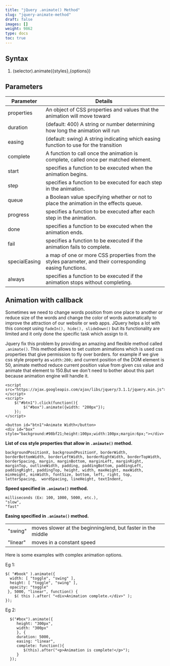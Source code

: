 ```yaml
---
title: "jQuery .animate() Method"
slug: "jquery-animate-method"
draft: false
images: []
weight: 9862
type: docs
toc: true
---
```


## Syntax
 1. (selector).animate({styles},{options})



## Parameters
| Parameter| Details|
| ------ | ------ |
|properties| An object of CSS properties and values that the animation will move toward|
|duration |(default: 400) A string or number determining how long the animation will run|
|easing |(default: swing) A string indicating which easing function to use for the transition|
|complete| A function to call once the animation is complete, called once per matched element.|
|start| specifies a function to be executed when the animation begins.|
|step| specifies a function to be executed for each step in the animation.|
|queue| a Boolean value specifying whether or not to place the animation in the effects queue.|
|progress| specifies a function to be executed after each step in the animation.|
|done| specifies a function to be executed when the animation ends.|
|fail| specifies a function to be executed if the animation fails to complete.|
|specialEasing| a map of one or more CSS properties from the styles parameter, and their corresponding easing functions.|
|always| specifies a function to be executed if the animation stops without completing.|

## Animation with callback
Sometimes we need to change words position from one place to another or reduce size of the words and change the color of words automatically to improve the attraction of our website or web apps. JQuery helps a lot with this concept using `fadeIn(), hide(), slideDown()` but its functionality are limited and it only done the specific task which assign to it. 

Jquery fix this problem by providing an amazing and flexible method called `.animate()`. This method allows to set custom animations which is used css properties that give permission to fly over borders. for example if we give css style property as `width:200;` and current position of the DOM element is 50, animate method reduce current position value from given css value and animate that element to 150.But we don't need to bother about this part because animation engine will handle it.

    <script src="https://ajax.googleapis.com/ajax/libs/jquery/3.1.1/jquery.min.js"></script>
    <script>
        $("#btn1").click(function(){
            $("#box").animate({width: "200px"});
        });
    </script>

    <button id="btn1">Animate Width</button>
    <div id="box" style="background:#98bf21;height:100px;width:100px;margin:6px;"></div>


**List of css style properties that allow in `.animate()` method.**

    backgroundPositionX, backgroundPositionY, borderWidth, borderBottomWidth, borderLeftWidth, borderRightWidth, borderTopWidth, borderSpacing, margin, marginBottom, marginLeft, marginRight, marginTop, outlineWidth, padding, paddingBottom, paddingLeft, paddingRight, paddingTop, height, width, maxHeight, maxWidth, minHeight, minWidth, fontSize, bottom, left, right, top, letterSpacing,  wordSpacing, lineHeight, textIndent, 

**Speed specified in `.animate()` method.**

    milliseconds (Ex: 100, 1000, 5000, etc.), 
    "slow", 
    "fast"

**Easing specified in `.animate()` method.**

|||
| ----- | -----|
| "swing" | moves slower at the beginning/end, but faster in the middle |
| "linear" | moves in a constant speed |

Here is some examples with complex animation options.

Eg 1:

    $( "#book" ).animate({
      width: [ "toggle", "swing" ],
      height: [ "toggle", "swing" ],
      opacity: "toggle"
     }, 5000, "linear", function() {
        $( this ).after( "<div>Animation complete.</div>" );
    });


Eg 2:

      $("#box").animate({
         height: "300px",
         width: "300px"
         }, {
         duration: 5000,
         easing: "linear",
         complete: function(){
            $(this).after("<p>Animation is complete!</p>");
         }
      });

